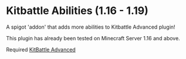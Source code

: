 # Kitbattle Abilities (1.16 - 1.19)
A spigot 'addon' that adds more abilities to Kitbattle Advanced plugin!

This plugin has already been tested on Minecraft Server 1.16 and above.

Required [KitBattle Advanced](https://www.spigotmc.org/resources/kitbattle-advanced.2872/) 
